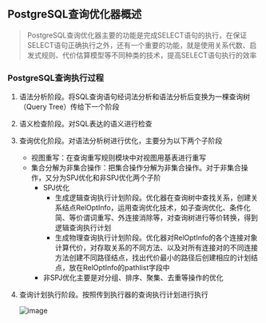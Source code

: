## PostgreSQL查询优化器概述
> PostgreSQL查询优化器主要的功能是完成SELECT语句的执行，在保证SELECT语句正确执行之外，还有一个重要的功能，就是使用关系代数、启发式规则、代价估算模型等不同种类的技术，提高SELECT语句执行的效率
### PostgreSQL查询执行过程
1. 语法分析阶段。将SQL查询语句经词法分析和语法分析后变换为一棵查询树（Query Tree）传给下一个阶段
2. 语义检查阶段。对SQL表达的语义进行检查
3. 查询优化阶段。对语法分析树进行优化，主要分为以下两个子阶段
   * 视图重写：在查询重写规则模块中对视图用基表进行重写
   * 集合分解为非集合操作：把集合操作分解为非集合操作。对于非集合操作，又分为SPJ优化和非SPJ优化两个子阶
     * SPJ优化
        * 生成逻辑查询执行计划阶段。优化器在查询树中查找关系，创建关系结点RelOptInfo，运用查询优化技术，如子查询优化、条件化简、等价谓词重写、外连接消除等，对查询树进行等价转换，得到逻辑查询执行计划
        * 生成物理查询执行计划阶段。优化器对RelOptInfo的各个连接对象计算代价，对存取关系的不同方法、以及对所有连接对的不同连接方法创建不同路径结点，找出代价最小的路径后创建相应的计划结点，放在RelOptInfo的pathlist字段中
     * 非SPJ优化主要是对分组、排序、聚集、去重等操作的优化
4. 查询计划执行阶段。按照传到执行器的查询执行计划进行执行
   
   ![image](https://github.com/jsjchai/study-notes/assets/13389058/ac9dd8eb-d432-4507-9bb2-eb4405e527ec)
